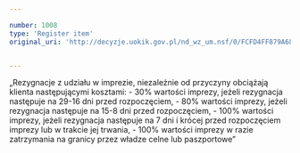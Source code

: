 ```yaml
---

number: 1008
type: 'Register item'
original_uri: 'http://decyzje.uokik.gov.pl/nd_wz_um.nsf/0/FCFD4FF879A68284C12572DD0032979C?OpenDocument'


---
```


„Rezygnacje z udziału w imprezie, niezależnie od przyczyny obciążają klienta następującymi kosztami: - 30% wartości imprezy, jeżeli rezygnacja następuje na 29-16 dni przed rozpoczęciem, - 80% wartości imprezy, jeżeli rezygnacja następuje na 15-8 dni przed rozpoczęciem, - 100% wartości imprezy, jeżeli rezygnacja następuje na 7 dni i krócej przed rozpoczęciem imprezy lub w trakcie jej trwania, - 100% wartości imprezy w razie zatrzymania na granicy przez władze celne lub paszportowe”
